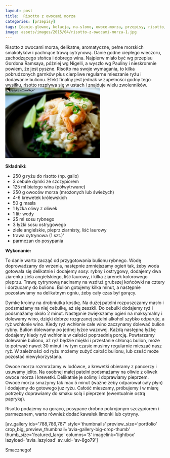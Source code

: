 ```yaml
---
layout: post
title:  Risotto z owocami morza
categories: [przepisy]
tags: [danie-glowne, kolacja, na-slono, owoce-morza, przepisy, risotto, ryby-i-owoce-morza]
image: assets/images/2015/04/risotto-z-owocami-morza-1.jpg
---
```

Risotto z owocami morza, delikatne, aromatyczne, pełne morskich smakołyków i pachnące trawą cytrynową. Danie godne ciepłego wieczoru, zachodzącego słońca i dobrego wina. Najpierw miało być wg przepisu Gordona Ramsaya, później wg Nigelli, a wyszło wg Pauliny i nieskromnie powiem, że jest pyszne. Risotto ma swoje wymagania, to kilka pobrudzonych garnków plus cierpliwe regularne mieszanie ryżu i dodawanie bulionu. Efekt finalny jest jednak w zupełności godny tego wysiłku, risotto rozpływa się w ustach i znajduje wielu zwolenników.
![](assets/images/2015/04/risotto-z-owocami-morza-2-300x222.jpg)


**Składniki:**


* 250 g ryżu do risotto (np. gallo)
* 3 cebule dymki ze szczypiorem
* 125 ml białego wina (półwytrwane)
* 250 g owoców morza (mrożonych lub świeżych)
* 4-6 krewetek królewskich
* 50 g masła
* 1 łyżka oliwy z oliwek
* 1 litr wody
* 25 ml sosu rybnego
* 3 łyżki sosu ostrygowego
* ziele angielskie, pieprz ziarnisty, liść laurowy
* trawa cytrynowa (1 szt.)'
* parmezan do posypania


**Wykonanie:**

To danie warto zacząć od przygotowania bulionu rybnego. Wodę doprowadzamy do wrzenia, następnie zmniejszamy ogień tak, żeby woda gotowała się delikatnie i dodajemy sosy: rybny i ostrygowy, dodajemy dwa ziarenka ziela angielskiego, liść laurowy, i kilka ziarenek kolorowego pieprzu. Trawę cytrynową nacinamy na wzdłuż grubszej końcówki na cztery i dorzucamy do bulionu. Bulion gotujemy kilka minut, a następnie pozostawiamy na delikatnym ogniu, żeby cały czas był gorący.

Dymkę kroimy na drobniutka kostkę. Na dużej patelni rozpuszczamy masło i podsmażamy na niej cebulkę, aż się zeszkli. Do cebulki dodajemy ryż i podsmażamy około 2 minut. Następnie zwiększamy ogień na maksymalny i dolewamy wino, dzięki dobrze rozgrzanej patelni alkohol szybko odparuje, a ryż wchłonie wino. Kiedy ryż wchłonie całe wino zaczynamy dolewać bulion rybny. Bulion dolewamy po jednej łyżce wazowej. Każdą następną łyżkę dodajemy kiedy ryż wchłonie w całości poprzednią porcję. Powtarzamy dolewanie bulionu, aż ryż będzie miękki i przestanie chłonąc bulion, może to potrwać nawet 30 minut i w tym czasie musimy regularnie mieszać nasz ryż. W zależności od ryżu możemy zużyć całość bulionu, lub cześć może pozostać niewykorzystana.

Owoce morza rozmrażamy w lodówce, a krewetki obieramy z pancerzy i usuwamy jelito. Na osobnej małej patelni podsmażamy na oliwie z oliwek owoce morza i krewetki. Delikatnie je solimy i doprawiamy pieprzem. Owoce morza smażymy tak max 5 minut (ważne żeby odparował cały płyn) i dodajemy do gotowego już ryżu. Całość mieszamy, próbujemy i w miarę potrzeby doprawiamy do smaku solą i pieprzem (ewentualnie ostrą papryką).

Risotto podajemy na gorąco, posypane drobno pokrojonym szczypiorem i parmezanem, warto również dodać kawałek limonki lub cytryny.

[av\_gallery ids='788,786,787' style='thumbnails' preview\_size='portfolio' crop\_big\_preview\_thumbnail='avia-gallery-big-crop-thumb' thumb\_size='featured\_large' columns='3' imagelink='lightbox' lazyload='avia\_lazyload' av\_uid='av-8go79']

Smacznego!
    